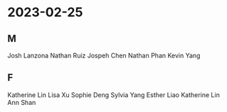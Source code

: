 # 2023-02-25
## M
Josh Lanzona
Nathan Ruiz
Jospeh Chen
Nathan Phan
Kevin Yang
## F
Katherine Lin
Lisa Xu
Sophie Deng
Sylvia Yang
Esther Liao
Katherine Lin
Ann Shan



